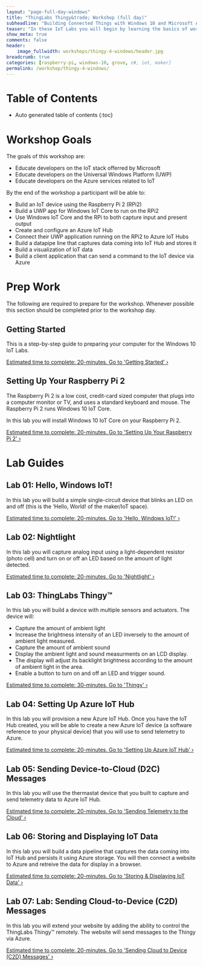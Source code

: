 ```yaml
---
layout: "page-full-day-windows"
title: "ThingLabs Thingy&trade; Workshop (full day)"
subheadline: "Building Connected Things with Windows 10 and Microsoft Azure"
teaser: "In these IoT Labs you will begin by learning the basics of working with Windows 10 IoT Core connected to sensors and actuators. You will move on to connecting the Thing to the Cloud. You will learn how to leverage Microsoft Azure services to collect data and control devices and use advanced services like analytics and machine learning to discover insights using your Things."
show_meta: true
comments: false
header: 
    image_fullwidth: workshops/thingy-4-windows/header.jpg
breadcrumb: true
categories: [raspberry-pi, windows-10, grove, c#, iot, maker]
permalink: /workshop/thingy-4-windows/
---
```


# Table of Contents
*  Auto generated table of contents
{:toc}


# Workshop Goals
The goals of this workshop are:

+ Educate developers on the IoT stack offerred by Microsoft
+ Educate developers on the Universal Windows Platform (UWP)
+ Educate developers on the Azure services related to IoT

By the end of the workshop a participant will be able to:

+ Build an IoT device using the Raspberry Pi 2 (RPi2)
+ Build a UWP app for Windows IoT Core to run on the RPi2
+ Use Windows IoT Core and the RPi to both capture input and present output
+ Create and configure an Azure IoT Hub
+ Connect their UWP application running on the RPi2 to Azure IoT Hubs
+ Build a datapipe line that captures data coming into IoT Hub and stores it
+ Build a visualization of IoT data
+ Build a client application that can send a command to the IoT device via Azure

# Prep Work
The following are required to prepare for the workshop. Whenever possible this section should be completed prior to the workshop day.

## Getting Started
This is a step-by-step guide to preparing your computer for the Windows 10 IoT Labs.

<a class="radius button small" href="{{ site.url }}/workshop/thingy-4-windows/getting-started/">Estimated time to complete: 20-minutes. Go to  'Getting Started' ›</a>

## Setting Up Your Raspberry Pi 2
The Raspberry Pi 2 is a low cost, credit-card sized computer that plugs into a computer monitor or TV, and uses a standard keyboard and mouse. The Raspberry Pi 2 runs Windows 10 IoT Core.

In this lab you will install Windows 10 IoT Core on your Raspberry Pi 2.

<a class="radius button small" href="{{ site.url }}/workshop/thingy-4-windows/setup-rpi2/">Estimated time to complete: 20-minutes. Go to  'Setting Up Your Raspberry Pi 2' ›</a>

# Lab Guides

## Lab 01: Hello, Windows IoT!
In this lab you will build a simple single-circuit device that blinks an LED on and off (this is the ‘Hello, World! of the maker/IoT space).

<a class="radius button small" href="{{ site.url }}/workshop/thingy-4-windows/hello-windows-iot/">Estimated time to complete: 20-minutes. Go to  'Hello, Windows IoT!' ›</a>

## Lab 02: Nightlight
In this lab you will capture analog input using a light-dependent resistor (photo cell) and turn on or off an LED based on the amount of light detected. 

<a class="radius button small" href="{{ site.url }}/workshop/thingy-4-windows/nightlight/">Estimated time to complete: 20-minutes. Go to  'Nightlight' ›</a>

## Lab 03: ThingLabs Thingy&trade;
In this lab you will build a device with multiple sensors and actuators. The device will:

* Capture the amount of ambient light
* Increase the brightness intensity of an LED inversely to the amount of ambient light measured.
* Capture the amount of ambient  sound
* Display the ambient light and sound measurments on an LCD display.
* The display will adjust its backlight brightness according to the amount of ambient light in the area.
* Enable a button to turn on and off an LED and trigger sound.

<a class="radius button small" href="{{ site.url }}/workshop/thingy-4-windows/thingy/">Estimated time to complete: 30-minutes. Go to  'Thingy' ›</a>

## Lab 04: Setting Up Azure IoT Hub
In this lab you will provision a new Azure IoT Hub. Once you have the IoT Hub created, you will be able to create a new Azure IoT device (a software reference to your physical device) that you will use to send telemetry to Azure.

<a class="radius button small" href="{{ site.url }}/workshop/thingy-4-windows/setup-azure-iot-hub/">Estimated time to complete: 20-minutes. Go to  'Setting Up Azure IoT Hub' ›</a>

## Lab 05: Sending Device-to-Cloud (D2C) Messages
In this lab you will use the thermastat device that you built to capture and send telemetry data to Azure IoT Hub.

<a class="radius button small" href="{{ site.url }}/workshop/thingy-4-windows/sending-d2c-messages/">Estimated time to complete: 20-minutes. Go to  'Sending Telemetry to the Cloud' ›</a>

## Lab 06: Storing and Displaying IoT Data
In this lab you will build a data pipeline that captures the data coming into IoT Hub and persists it using Azure storage. You will then connect a website to Azure and retreive the data for display in a browser.

<a class="radius button small" href="{{ site.url }}/workshop/thingy-4-windows/storing-displaying-data/">Estimated time to complete: 20-minutes. Go to  'Storing & Displaying IoT Data' ›</a>

## Lab 07: Lab: Sending Cloud-to-Device (C2D) Messages
In this lab you will extend your website by adding the ability to control the ThingLabs Thingy&trade; remotely. The website will send messages to the Thingy via Azure.

<a class="radius button small" href="{{ site.url }}/workshop/thingy-4-windows/sending-c2d-messages/">Estimated time to complete: 20-minutes. Go to  'Sending Cloud to Device (C2D) Messages' ›</a>
